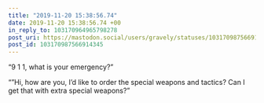 ```yaml
---
title: "2019-11-20 15:38:56.74"
date: 2019-11-20 15:38:56.74 +00
in_reply_to: 103170964965798278
post_uri: https://mastodon.social/users/gravely/statuses/103170987566914345
post_id: 103170987566914345
---
```

“9 1 1, what is your emergency?”

“”Hi, how are you, I’d like to order the special weapons and tactics? Can I get that with extra special weapons?”


